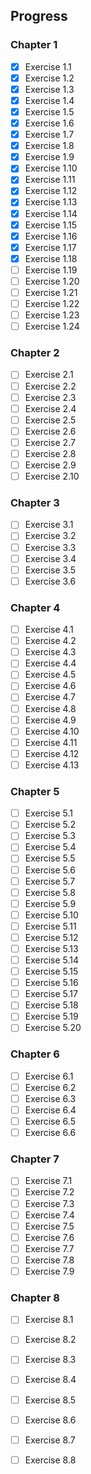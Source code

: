 ## Progress
### Chapter 1
- [x] Exercise 1.1
- [x] Exercise 1.2
- [x] Exercise 1.3
- [x] Exercise 1.4
- [x] Exercise 1.5
- [x] Exercise 1.6
- [x] Exercise 1.7
- [x] Exercise 1.8
- [x] Exercise 1.9
- [x] Exercise 1.10
- [x] Exercise 1.11
- [x] Exercise 1.12
- [x] Exercise 1.13
- [x] Exercise 1.14
- [x] Exercise 1.15
- [x] Exercise 1.16
- [x] Exercise 1.17
- [x] Exercise 1.18
- [ ] Exercise 1.19
- [ ] Exercise 1.20
- [ ] Exercise 1.21
- [ ] Exercise 1.22
- [ ] Exercise 1.23
- [ ] Exercise 1.24

### Chapter 2
- [ ] Exercise 2.1
- [ ] Exercise 2.2
- [ ] Exercise 2.3
- [ ] Exercise 2.4
- [ ] Exercise 2.5
- [ ] Exercise 2.6
- [ ] Exercise 2.7
- [ ] Exercise 2.8
- [ ] Exercise 2.9
- [ ] Exercise 2.10

### Chapter 3
- [ ] Exercise 3.1
- [ ] Exercise 3.2
- [ ] Exercise 3.3
- [ ] Exercise 3.4
- [ ] Exercise 3.5
- [ ] Exercise 3.6

### Chapter 4
- [ ] Exercise 4.1
- [ ] Exercise 4.2
- [ ] Exercise 4.3
- [ ] Exercise 4.4
- [ ] Exercise 4.5
- [ ] Exercise 4.6
- [ ] Exercise 4.7
- [ ] Exercise 4.8
- [ ] Exercise 4.9
- [ ] Exercise 4.10
- [ ] Exercise 4.11
- [ ] Exercise 4.12
- [ ] Exercise 4.13

### Chapter 5
- [ ] Exercise 5.1
- [ ] Exercise 5.2
- [ ] Exercise 5.3
- [ ] Exercise 5.4
- [ ] Exercise 5.5
- [ ] Exercise 5.6
- [ ] Exercise 5.7
- [ ] Exercise 5.8
- [ ] Exercise 5.9
- [ ] Exercise 5.10
- [ ] Exercise 5.11
- [ ] Exercise 5.12
- [ ] Exercise 5.13
- [ ] Exercise 5.14
- [ ] Exercise 5.15
- [ ] Exercise 5.16
- [ ] Exercise 5.17
- [ ] Exercise 5.18
- [ ] Exercise 5.19
- [ ] Exercise 5.20

### Chapter 6
- [ ] Exercise 6.1
- [ ] Exercise 6.2
- [ ] Exercise 6.3
- [ ] Exercise 6.4
- [ ] Exercise 6.5
- [ ] Exercise 6.6

### Chapter 7
- [ ] Exercise 7.1
- [ ] Exercise 7.2
- [ ] Exercise 7.3
- [ ] Exercise 7.4
- [ ] Exercise 7.5
- [ ] Exercise 7.6
- [ ] Exercise 7.7
- [ ] Exercise 7.8
- [ ] Exercise 7.9

### Chapter 8
- [ ] Exercise 8.1
- [ ] Exercise 8.2
- [ ] Exercise 8.3
- [ ] Exercise 8.4
- [ ] Exercise 8.5
- [ ] Exercise 8.6
- [ ] Exercise 8.7
- [ ] Exercise 8.8

